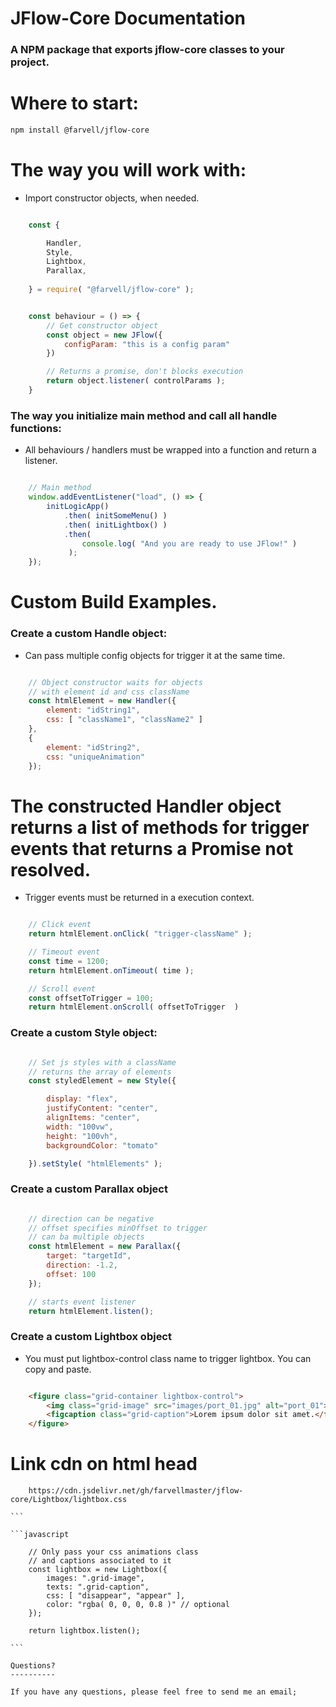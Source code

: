 # JFlow-Core Documentation
### A NPM package that exports jflow-core classes to your project.

# Where to start:

```bash
npm install @farvell/jflow-core
```

# The way you will work with:

* Import constructor objects, when needed.

```javascript

    const { 

        Handler,
		Style,
        Lightbox, 
        Parallax,
        
    } = require( "@farvell/jflow-core" );

```

```javascript

    const behaviour = () => {
        // Get constructor object
        const object = new JFlow({
            configParam: "this is a config param"
        })

        // Returns a promise, don't blocks execution
        return object.listener( controlParams );
    }

```

### The way you initialize main method and call all handle functions:

* All behaviours / handlers must be wrapped into a function and return a listener.

```javascript

    // Main method
    window.addEventListener("load", () => {
        initLogicApp()
            .then( initSomeMenu() )
            .then( initLightbox() )
            .then( 
                console.log( "And you are ready to use JFlow!" ) 
             );
    });

```

# Custom Build Examples.

### Create a custom Handle object:

* Can pass multiple config objects for trigger it at the same time.

```javascript

    // Object constructor waits for objects
    // with element id and css className
    const htmlElement = new Handler({
        element: "idString1",
        css: [ "className1", "className2" ]
    },
    {
        element: "idString2",
        css: "uniqueAnimation"
    });

```

# The constructed Handler object returns a list of methods for trigger events that returns a Promise not resolved.

* Trigger events must be returned in a execution context.

```javascript

    // Click event
    return htmlElement.onClick( "trigger-className" );

    // Timeout event
    const time = 1200;
    return htmlElement.onTimeout( time );

    // Scroll event
    const offsetToTrigger = 100;
    return htmlElement.onScroll( offsetToTrigger  )

```

### Create a custom Style object:

```javascript

    // Set js styles with a className
	// returns the array of elements
    const styledElement = new Style({

        display: "flex",
		justifyContent: "center",
		alignItems: "center",
		width: "100vw",
		height: "100vh",
		backgroundColor: "tomato"

    }).setStyle( "htmlElements" );

```


### Create a custom Parallax object

```javascript

    // direction can be negative
    // offset specifies minOffset to trigger
    // can ba multiple objects
    const htmlElement = new Parallax({
        target: "targetId",
        direction: -1.2,
        offset: 100
    });

    // starts event listener
    return htmlElement.listen();

```

### Create a custom Lightbox object

* You must put lightbox-control class name to trigger lightbox. You can copy and paste.

```html

    <figure class="grid-container lightbox-control">
        <img class="grid-image" src="images/port_01.jpg" alt="port_01">
        <figcaption class="grid-caption">Lorem ipsum dolor sit amet.</figcaption>
    </figure>

```

# Link cdn on html head

````
	https://cdn.jsdelivr.net/gh/farvellmaster/jflow-core/Lightbox/lightbox.css

```

```javascript

    // Only pass your css animations class
    // and captions associated to it
    const lightbox = new Lightbox({
        images: ".grid-image",
        texts: ".grid-caption",
        css: [ "disappear", "appear" ],
		color: "rgba( 0, 0, 0, 0.8 )" // optional
    });
    
    return lightbox.listen();

```

Questions?
----------

If you have any questions, please feel free to send me an email;

